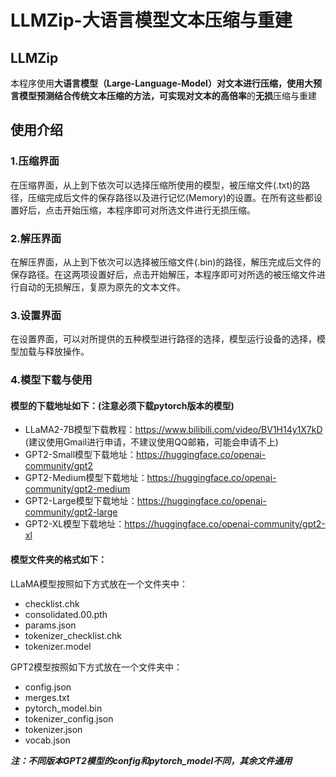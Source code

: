 
# LLMZip-大语言模型文本压缩与重建


## LLMZip
本程序使用**大语言模型（Large-Language-Model）**对文本进行压缩，使用大预言模型预测结合传统文本压缩的方法，可实现对文本的**高倍率**的**无损**压缩与重建

## 使用介绍

### **1.压缩界面**
在压缩界面，从上到下依次可以选择压缩所使用的模型，被压缩文件(.txt)的路径，压缩完成后文件的保存路径以及进行记忆(Memory)的设置。在所有这些都设置好后，点击开始压缩，本程序即可对所选文件进行无损压缩。

### **2.解压界面**
在解压界面，从上到下依次可以选择被压缩文件(.bin)的路径，解压完成后文件的保存路径。在这两项设置好后，点击开始解压，本程序即可对所选的被压缩文件进行自动的无损解压，复原为原先的文本文件。

### **3.设置界面**
在设置界面，可以对所提供的五种模型进行路径的选择，模型运行设备的选择，模型加载与释放操作。<br>

### **4.模型下载与使用**
#### 模型的下载地址如下：(注意必须下载pytorch版本的模型)
* LLaMA2-7B模型下载教程：https://www.bilibili.com/video/BV1H14y1X7kD (建议使用Gmail进行申请，不建议使用QQ邮箱，可能会申请不上) <br>
* GPT2-Small模型下载地址：https://huggingface.co/openai-community/gpt2
* GPT2-Medium模型下载地址：https://huggingface.co/openai-community/gpt2-medium
* GPT2-Large模型下载地址：https://huggingface.co/openai-community/gpt2-large
* GPT2-XL模型下载地址：https://huggingface.co/openai-community/gpt2-xl<br>
#### 模型文件夹的格式如下：
LLaMA模型按照如下方式放在一个文件夹中：
* checklist.chk
* consolidated.00.pth
* params.json
* tokenizer_checklist.chk
* tokenizer.model 

GPT2模型按照如下方式放在一个文件夹中：
* config.json
* merges.txt
* pytorch_model.bin
* tokenizer_config.json
* tokenizer.json
* vocab.json

_**注：**_**_不同版本GPT2模型的config和pytorch_model不同，其余文件通用_**
